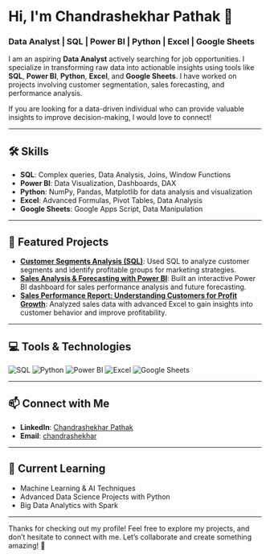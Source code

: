 # Hi, I'm Chandrashekhar Pathak 👋

### Data Analyst | SQL | Power BI | Python | Excel | Google Sheets

I am an aspiring **Data Analyst** actively searching for job opportunities. I specialize in transforming raw data into actionable insights using tools like **SQL**, **Power BI**, **Python**, **Excel**, and **Google Sheets**. I have worked on projects involving customer segmentation, sales forecasting, and performance analysis.

If you are looking for a data-driven individual who can provide valuable insights to improve decision-making, I would love to connect!

---

## 🛠️ Skills

- **SQL**: Complex queries, Data Analysis, Joins, Window Functions
- **Power BI**: Data Visualization, Dashboards, DAX
- **Python**: NumPy, Pandas, Matplotlib for data analysis and visualization
- **Excel**: Advanced Formulas, Pivot Tables, Data Analysis
- **Google Sheets**: Google Apps Script, Data Manipulation

---

## 🚀 Featured Projects

- **[Customer Segments Analysis (SQL)](https://github.com/Chandrashekhar08analyst/Customer-Segments-Analysis)**: Used SQL to analyze customer segments and identify profitable groups for marketing strategies.
- **[Sales Analysis & Forecasting with Power BI](https://github.com/Chandrashekhar08analyst/Sales-Analytics-Forecasting-Dashboard)**: Built an interactive Power BI dashboard for sales performance analysis and future forecasting.
- **[Sales Performance Report: Understanding Customers for Profit Growth](https://github.com/Chandrashekhar08analyst/Excel-project-Sales-performance-analysis)**: Analyzed sales data with advanced Excel to gain insights into customer behavior and improve profitability.

---

## 💻 Tools & Technologies

![SQL](https://img.shields.io/badge/SQL-4B8BBE?style=flat&logo=sql&logoColor=white)
![Python](https://img.shields.io/badge/Python-3776AB?style=flat&logo=python&logoColor=white)
![Power BI](https://img.shields.io/badge/Power%20BI-F2C811?style=flat&logo=powerbi&logoColor=white)
![Excel](https://img.shields.io/badge/Excel-217346?style=flat&logo=microsoft-excel&logoColor=white)
![Google Sheets](https://img.shields.io/badge/Google%20Sheets-34A853?style=flat&logo=google&logoColor=white)

---

## 📫 Connect with Me

- **LinkedIn**: [Chandrashekhar Pathak](https://www.linkedin.com/in/cspathak08)
- **Email**: [chandrashekhar](pathakcg22@gmail.com)

---

## 🎯 Current Learning

- Machine Learning & AI Techniques
- Advanced Data Science Projects with Python
- Big Data Analytics with Spark

---

Thanks for checking out my profile! Feel free to explore my projects, and don’t hesitate to connect with me. Let’s collaborate and create something amazing! 🚀

